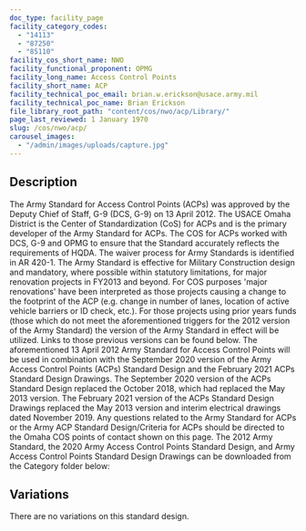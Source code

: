 ```yaml
---
doc_type: facility_page
facility_category_codes:
  - "14113"
  - "87250"
  - "85110"
facility_cos_short_name: NWO
facility_functional_proponent: OPMG
facility_long_name: Access Control Points
facility_short_name: ACP
facility_technical_poc_email: brian.w.erickson@usace.army.mil
facility_technical_poc_name: Brian Erickson
file_library_root_path: "content/cos/nwo/acp/Library/"
page_last_reviewed: 1 January 1970
slug: /cos/nwo/acp/
carousel_images:
  - "/admin/images/uploads/capture.jpg"
---
```


## Description

The Army Standard for Access Control Points (ACPs) was approved by the Deputy Chief of Staff, G-9 (DCS, G-9) on 13 April 2012. The USACE Omaha District is the Center of Standardization (CoS) for ACPs and is the primary developer of the Army Standard for ACPs. The COS for ACPs worked with DCS, G-9 and OPMG to ensure that the Standard accurately reflects the requirements of HQDA. The waiver process for Army Standards is identified in AR 420-1.
The Army Standard is effective for Military Construction design and mandatory, where possible within statutory limitations, for major renovation projects in FY2013 and beyond. For COS purposes 'major renovations' have been interpreted as those projects causing a change to the footprint of the ACP (e.g. change in number of lanes, location of active vehicle barriers or ID check, etc.). For those projects using prior years funds (those which do not meet the aforementioned triggers for the 2012 version of the Army Standard) the version of the Army Standard in effect will be utilized. Links to those previous versions can be found below. The aforementioned 13 April 2012 Army Standard for Access Control Points will be used in combination with the September 2020 version of the Army Access Control Points (ACPs) Standard Design and the February 2021 ACPs Standard Design Drawings. The September 2020 version of the ACPs Standard Design replaced the October 2018, which had replaced the May 2013 version. The February 2021 version of the ACPs Standard Design Drawings replaced the May 2013 version and interim electrical drawings dated November 2019. Any questions related to the Army Standard for ACPs or the Army ACP Standard Design/Criteria for ACPs should be directed to the Omaha COS points of contact shown on this page. The 2012 Army Standard, the 2020 Army Access Control Points Standard Design, and Army Access Control Points Standard Design Drawings can be downloaded from the Category folder below:

## Variations

There are no variations on this standard design.
